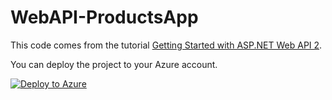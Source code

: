 # WebAPI-ProductsApp
This code comes from the tutorial [Getting Started with ASP.NET Web API 2](http://www.asp.net/web-api/overview/getting-started-with-aspnet-web-api/tutorial-your-first-web-api).

You can deploy the project to your Azure account.

[![Deploy to Azure](http://azuredeploy.net/deploybutton.png)](https://azuredeploy.net/)
